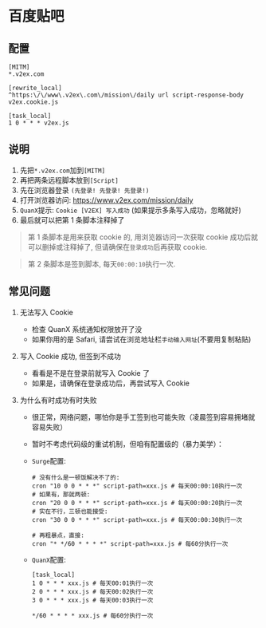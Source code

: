 # 百度贴吧

## 配置

```properties
[MITM]
*.v2ex.com

[rewrite_local]
^https:\/\/www\.v2ex\.com\/mission\/daily url script-response-body v2ex.cookie.js

[task_local]
1 0 * * * v2ex.js
```

## 说明

1. 先把`*.v2ex.com`加到`[MITM]`
2. 再把两条远程脚本放到`[Script]`
3. 先在浏览器登录 `(先登录! 先登录! 先登录!)`
4. 打开浏览器访问: https://www.v2ex.com/mission/daily
5. `QuanX`提示: `Cookie [V2EX] 写入成功` (如果提示多条写入成功，忽略就好)
6. 最后就可以把第 1 条脚本注释掉了

> 第 1 条脚本是用来获取 cookie 的, 用浏览器访问一次获取 cookie 成功后就可以删掉或注释掉了, 但请确保在`登录成功`后再获取 cookie.

> 第 2 条脚本是签到脚本, 每天`00:00:10`执行一次.

## 常见问题

1. 无法写入 Cookie

   - 检查 QuanX 系统通知权限放开了没
   - 如果你用的是 Safari, 请尝试在浏览地址栏`手动输入网址`(不要用复制粘贴)

2. 写入 Cookie 成功, 但签到不成功

   - 看看是不是在登录前就写入 Cookie 了
   - 如果是，请确保在登录成功后，再尝试写入 Cookie

3. 为什么有时成功有时失败

   - 很正常，网络问题，哪怕你是手工签到也可能失败（凌晨签到容易拥堵就容易失败）
   - 暂时不考虑代码级的重试机制，但咱有配置级的（暴力美学）：

   - `Surge`配置:

     ```properties
     # 没有什么是一顿饭解决不了的:
     cron "10 0 0 * * *" script-path=xxx.js # 每天00:00:10执行一次
     # 如果有，那就两顿:
     cron "20 0 0 * * *" script-path=xxx.js # 每天00:00:20执行一次
     # 实在不行，三顿也能接受:
     cron "30 0 0 * * *" script-path=xxx.js # 每天00:00:30执行一次

     # 再粗暴点，直接:
     cron "* */60 * * * *" script-path=xxx.js # 每60分执行一次
     ```

   - `QuanX`配置:

     ```properties
     [task_local]
     1 0 * * * xxx.js # 每天00:01执行一次
     2 0 * * * xxx.js # 每天00:02执行一次
     3 0 * * * xxx.js # 每天00:03执行一次

     */60 * * * * xxx.js # 每60分执行一次
     ```

